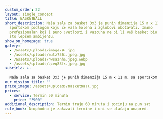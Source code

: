 ```yaml
---
custom_order: 22
layout: single_concept
title: BASKETBALL
short_description: Naša sala za basket 3x3 je punih dimenzija 15 m x 11 m, sa
  sportskom podlogom koju će vaša kolena i zglobovi obožavati. Imamo
  profesionalan koš i puno svetlosti i vazduha ne bi li vaš basket bio odigran u
  što lepšem ambijentu.
show_on_homepage: true
galery:
  - /assets/uploads/image-9-.jpg
  - /assets/uploads/mutz756i.jpeg.jpg
  - /assets/uploads/nwsaznha.jpeg.webp
  - /assets/uploads/qceq83fs.jpeg.jpg
subtitle: >-
  
  Naša sala za basket 3x3 je punih dimenzija 15 m x 11 m, sa sportskom podlogom koju će vaša kolena i zglobovi obožavati. Imamo profesionalan koš i puno svetlosti i vazduha ne bi li vaš basket bio odigran u što lepšem ambijentu.
our_mission_title: ""
price_image: /assets/uploads/basketball.jpg
prices:
  - service: Termin 60 minuta
    price: "3900"
additional_description: Termin traje 60 minuta i pocinju na pun sat
rule_book: Neophodno je zakazati termine i oni se plaćaju unapred.
---
```

